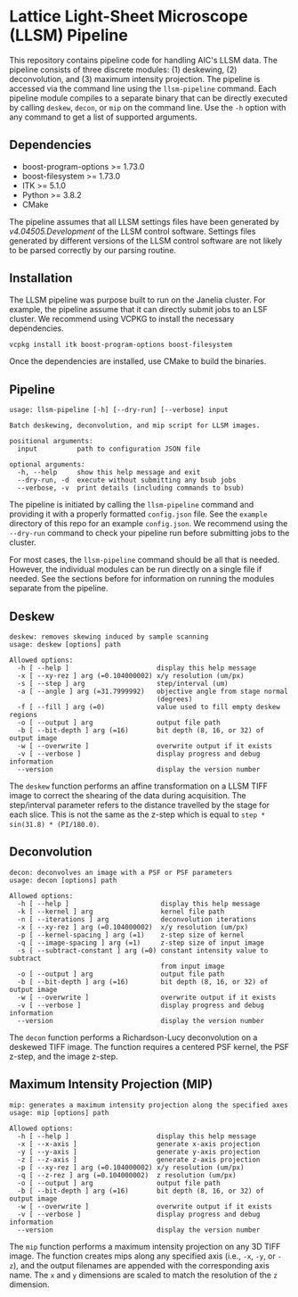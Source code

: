 # Lattice Light-Sheet Microscope (LLSM) Pipeline

This repository contains pipeline code for handling AIC's LLSM data. The pipeline consists of three discrete modules: (1) deskewing, (2) deconvolution, and (3) maximum intensity projection. The pipeline is accessed via the command line using the `llsm-pipeline` command. Each pipeline module compiles to a separate binary that can be directly executed by calling `deskew`, `decon`, or `mip` on the command line. Use the `-h` option with any command to get a list of supported arguments.

## Dependencies

* boost-program-options >= 1.73.0
* boost-filesystem >= 1.73.0
* ITK >= 5.1.0
* Python >= 3.8.2
* CMake

The pipeline assumes that all LLSM settings files have been generated by *v4.04505.Development* of the LLSM control software. Settings files generated by different versions of the LLSM control software are not likely to be parsed correctly by our parsing routine.

## Installation

The LLSM pipeline was purpose built to run on the Janelia cluster. For example, the pipeline assume that it can directly submit jobs to an LSF cluster. We recommend using VCPKG to install the necessary dependencies.

```bash
vcpkg install itk boost-program-options boost-filesystem
```

Once the dependencies are installed, use CMake to build the binaries.

## Pipeline

```
usage: llsm-pipeline [-h] [--dry-run] [--verbose] input

Batch deskewing, deconvolution, and mip script for LLSM images.

positional arguments:
  input          path to configuration JSON file

optional arguments:
  -h, --help     show this help message and exit
  --dry-run, -d  execute without submitting any bsub jobs
  --verbose, -v  print details (including commands to bsub)
```

The pipeline is initiated by calling the `llsm-pipeline` command and providing it with a properly formatted `config.json` file. See the `example` directory of this repo for an example `config.json`. We recommend using the `--dry-run` command to check your pipeline run before submitting jobs to the cluster.

For most cases, the `llsm-pipeline` command should be all that is needed. However, the individual modules can be run directly on a single file if needed. See the sections before for information on running the modules separate from the pipeline.

## Deskew

```text
deskew: removes skewing induced by sample scanning
usage: deskew [options] path

Allowed options:
  -h [ --help ]                      display this help message
  -x [ --xy-rez ] arg (=0.104000002) x/y resolution (um/px)
  -s [ --step ] arg                  step/interval (um)
  -a [ --angle ] arg (=31.7999992)   objective angle from stage normal 
                                     (degrees)
  -f [ --fill ] arg (=0)             value used to fill empty deskew regions
  -o [ --output ] arg                output file path
  -b [ --bit-depth ] arg (=16)       bit depth (8, 16, or 32) of output image
  -w [ --overwrite ]                 overwrite output if it exists
  -v [ --verbose ]                   display progress and debug information
  --version                          display the version number
```

The `deskew` function performs an affine transformation on a LLSM TIFF image to correct the shearing of the data during acquisition. The step/interval parameter refers to the distance travelled by the stage for each slice. This is not the same as the z-step which is equal to `step * sin(31.8) * (PI/180.0)`.

## Deconvolution

```text
decon: deconvolves an image with a PSF or PSF parameters
usage: decon [options] path

Allowed options:
  -h [ --help ]                       display this help message
  -k [ --kernel ] arg                 kernel file path
  -n [ --iterations ] arg             deconvolution iterations
  -x [ --xy-rez ] arg (=0.104000002)  x/y resolution (um/px)
  -p [ --kernel-spacing ] arg (=1)    z-step size of kernel
  -q [ --image-spacing ] arg (=1)     z-step size of input image
  -s [ --subtract-constant ] arg (=0) constant intensity value to subtract 
                                      from input image
  -o [ --output ] arg                 output file path
  -b [ --bit-depth ] arg (=16)        bit depth (8, 16, or 32) of output image
  -w [ --overwrite ]                  overwrite output if it exists
  -v [ --verbose ]                    display progress and debug information
  --version                           display the version number
```

The `decon` function performs a Richardson-Lucy deconvolution on a deskewed TIFF image. The function requires a centered PSF kernel, the PSF z-step, and the image z-step.

## Maximum Intensity Projection (MIP)

```text
mip: generates a maximum intensity projection along the specified axes
usage: mip [options] path

Allowed options:
  -h [ --help ]                      display this help message
  -x [ --x-axis ]                    generate x-axis projection
  -y [ --y-axis ]                    generate y-axis projection
  -z [ --z-axis ]                    generate z-axis projection
  -p [ --xy-rez ] arg (=0.104000002) x/y resolution (um/px)
  -q [ --z-rez ] arg (=0.104000002)  z resolution (um/px)
  -o [ --output ] arg                output file path
  -b [ --bit-depth ] arg (=16)       bit depth (8, 16, or 32) of output image
  -w [ --overwrite ]                 overwrite output if it exists
  -v [ --verbose ]                   display progress and debug information
  --version                          display the version number
```

The `mip` function performs a maximum intensity projection on any 3D TIFF image. The function creates mips along any specified axis (i.e., `-x`, `-y`, or `-z`), and the output filenames are appended with the corresponding axis name. The `x` and `y` dimensions are scaled to match the resolution of the `z` dimension.